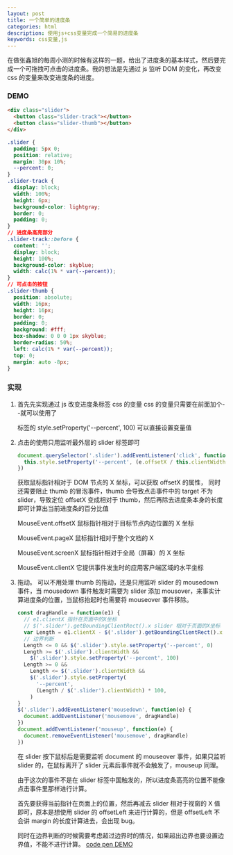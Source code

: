 ```yaml
---
layout: post
title: 一个简单的进度条
categories: html
description: 使用js+css变量完成一个简易的进度条
keywords: css变量,js
---
```


在做张鑫旭的每周小测的时候有这样的一题，给出了进度条的基本样式，然后要完成一个可拖拽可点击的进度条。我的想法是先通过 js 监听 DOM 的变化，再改变 css 的变量来改变进度条的进度。

### DEMO

```html
<div class="slider">
  <button class="slider-track"></button>
  <button class="slider-thumb"></button>
</div>
```

```css
.slider {
  padding: 5px 0;
  position: relative;
  margin: 30px 10%;
  --percent: 0;
}
.slider-track {
  display: block;
  width: 100%;
  height: 6px;
  background-color: lightgray;
  border: 0;
  padding: 0;
}
// 进度条高亮部分
.slider-track::before {
  content: '';
  display: block;
  height: 100%;
  background-color: skyblue;
  width: calc(1% * var(--percent));
}
// 可点击的按钮
.slider-thumb {
  position: absolute;
  width: 16px;
  height: 16px;
  border: 0;
  padding: 0;
  background: #fff;
  box-shadow: 0 0 0 1px skyblue;
  border-radius: 50%;
  left: calc(1% * var(--percent));
  top: 0;
  margin: auto -8px;
}
```

### 实现

1. 首先先实现通过 js 改变进度条标签 css 的变量
   css 的变量只需要在前面加个--就可以使用了

   标签的 style.setProperty('--percent', 100) 可以直接设置变量值

2. 点击的使用只用监听最外层的 slider 标签即可

   ```js
   document.querySelector('.slider').addEventListener('click', function(e) {
     this.style.setProperty('--percent', (e.offsetX / this.clientWidth) * 100)
   })
   ```

   获取鼠标指针相对于 DOM 节点的 X 坐标，可以获取 offsetX 的属性， 同时还需要阻止 thumb 的冒泡事件，thumb 会导致点击事件中的 target 不为 slider，导致定位 offsetX 变成相对于 thumb，然后再除去进度条本身的长度即可计算出当前进度条的百分比值

   Mouse​Event​.offsetX 鼠标指针相对于目标节点内边位置的 X 坐标

   MouseEvent.pageX 鼠标指针相对于整个文档的 X

   MouseEvent.screenX 鼠标指针相对于全局（屏幕）的 X 坐标

   MouseEvent.clientX 它提供事件发生时的应用客户端区域的水平坐标

3. 拖动。
   可以不用处理 thumb 的拖动，还是只用监听 slider 的 mousedown 事件，当 mousedown 事件触发时需要为 slider 添加 mousover，来事实计算进度条的位置，当鼠标抬起时也需要将 mouseover 事件移除。

   ```js
   const dragHandle = function(e1) {
     // e1.clientX 指针在页面中的X坐标
     // $('.slider').getBoundingClientRect().x slider 相对于页面的X坐标
     var Length = e1.clientX - $('.slider').getBoundingClientRect().x
     // 边界判断
     Length <= 0 && $('.slider').style.setProperty('--percent', 0)
     Length >= $('.slider').clientWidth &&
       $('.slider').style.setProperty('--percent', 100)
     Length >= 0 &&
       Length <= $('.slider').clientWidth &&
       $('.slider').style.setProperty(
         '--percent',
         (Length / $('.slider').clientWidth) * 100,
       )
   }
   $('.slider').addEventListener('mousedown', function(e) {
     document.addEventListener('mousemove', dragHandle)
   })
   document.addEventListener('mouseup', function(e) {
     document.removeEventListener('mousemove', dragHandle)
   })
   ```

   在 slider 按下鼠标后是需要监听 document 的 mouseover 事件，如果只监听 slider 的，在鼠标离开了 slider 元素后事件就不会触发了，mouseup 同理。

   由于这次的事件不是在 slider 标签中国触发的，所以进度条高亮的位置不能像点击事件里那样进行计算。

   首先要获得当前指针在页面上的位置，然后再减去 slider 相对于视窗的 X 值即可，原本是想使用 slider 的 offsetLeft 来进行计算的，但是 offsetLeft 不会讲 margin 的长度计算进去，会出现 bug。

   同时在边界判断的时候需要考虑超过边界时的情况，如果超出边界也要设置边界值，不能不进行计算。
   [code pen DEMO](https://codepen.io/livetune/pen/dLvzww)
